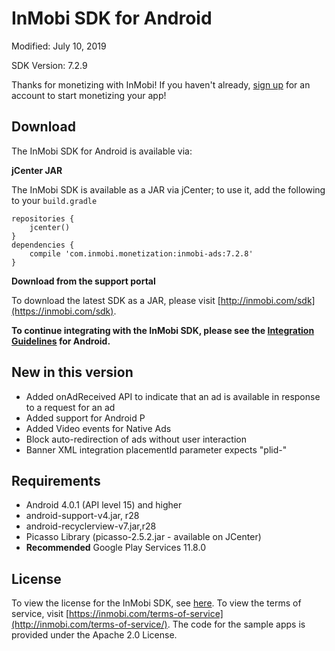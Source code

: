 InMobi SDK for Android
======================

Modified: July 10, 2019

SDK Version: 7.2.9

Thanks for monetizing with InMobi!
If you haven't already, [sign up](https://www.inmobi.com/user/index?locale=en_us#signup) for an account to start monetizing your app!

## Download
The InMobi SDK for Android is available via: 

**jCenter JAR**

The InMobi SDK is available as a JAR via jCenter; to use it, add the following to your `build.gradle`

```
repositories {
    jcenter()
}
dependencies {
    compile 'com.inmobi.monetization:inmobi-ads:7.2.8'
}
```

**Download from the support portal**

To download the latest SDK as a JAR, please visit [http://inmobi.com/sdk](https://inmobi.com/sdk).

**To continue integrating with the InMobi SDK, please see the [Integration Guidelines](https://support.inmobi.com/monetize/android-guidelines/) for Android.**

## New in this version
- Added onAdReceived API to indicate that an ad is available in response to a request for an ad
- Added support for Android P
- Added Video events for Native Ads
- Block auto-redirection of ads without user interaction
- Banner XML integration placementId parameter expects "plid-"


## Requirements
- Android 4.0.1 (API level 15) and higher
- android-support-v4.jar, r28
- android-recyclerview-v7.jar,r28
- Picasso Library (picasso-2.5.2.jar - available on JCenter)
- **Recommended** Google Play Services 11.8.0

## License
To view the license for the InMobi SDK, see [here](https://github.com/InMobi/sdk-sample-code-android/blob/master/sdk/License.txt). To view the terms of service, visit [https://inmobi.com/terms-of-service](http://inmobi.com/terms-of-service/). 
The code for the sample apps is provided under the Apache 2.0 License.

